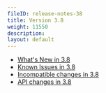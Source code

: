 ```yaml
---
fileID: release-notes-38
title: Version 3.8
weight: 11550
description: 
layout: default
---
```

- [What's New in 3.8](release-notes-new-features38)
- [Known Issues in 3.8](release-notes-known-issues38)
- [Incompatible changes in 3.8](release-notes-upgrading-changes38)
- [API changes in 3.8](release-notes-api-changes38)
